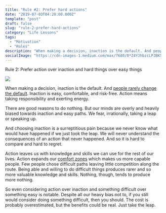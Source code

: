 ```yaml
---
title: "Rule #2: Prefer hard actions"
date: "2019-07-03T04:20:00.000Z"
template: "post"
draft: false
slug: "rule-2-prefer-hard-actions"
category: "Life Lessons"
tags:
  - "Motivation"
  - "Rules"
description: "When making a decision, inaction is the default. And people rarely change the default. Inaction is easy, comfortable, and risk-free. Action means taking responsibility and exerting energy."
socialImage: "https://cdn-images-1.medium.com/max/7680/0*Z4YJhbzcLPJBK5Ri"
---
```


Rule 2: Prefer action over inaction and hard things over easy things

![](https://cdn-images-1.medium.com/max/7680/0*Z4YJhbzcLPJBK5Ri)

When making a decision, inaction is the default. And [people rarely change the default](https://www.theguardian.com/technology/2013/dec/01/default-settings-change-phones-computers). Inaction is easy, comfortable, and risk-free. Action means taking responsibility and exerting energy.

There are good reasons to do nothing. But our minds are overly and heavily biased towards inaction and easy paths. We fear, irrationally, taking a leap or speaking up.

And choosing inaction is a surreptitious pain because we never know what would have happened if we just took the leap. We will never understand the consequences of an action that never happened. And so it is hard to compare and hard to regret.

Action leaves us with knowledge and skills we can use for the rest of our lives. Action expands our [comfort zones](https://jsfuentes.com/posts/be-uncomfortable) which makes us more capable people. Few people chose difficult paths leaving little competition along the route. Being able and willing to do difficult things produces rarer and so more valuable knowledge and skills. Nothing, though, tends to produce more nothing.

So even considering action over inaction and something difficult over something easy is notable. Despite all our heavy bias not to, if you still would consider doing something difficult, then you should. The cost is probably overestimated, but the benefits could be real. Just take the leap.
